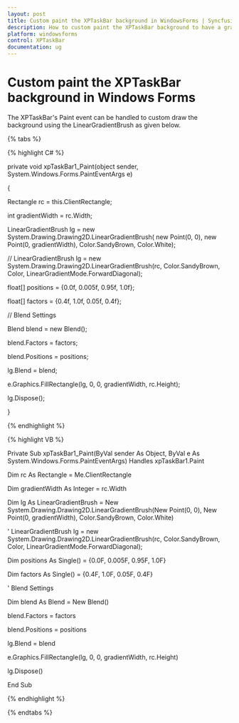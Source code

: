 ```yaml
---
layout: post
title: Custom paint the XPTaskBar background in WindowsForms | Syncfusion®
description: How to custom paint the XPTaskBar background to have a gradient look and feel in Syncfusion® Windows Forms control, its elements, and more.
platform: windowsforms
control: XPTaskBar
documentation: ug
---
```

# Custom paint the XPTaskBar background in Windows Forms

The XPTaskBar's Paint event can be handled to custom draw the background using the LinearGradientBrush as given below.

{% tabs %}

{% highlight C# %}  

 private void xpTaskBar1_Paint(object sender, System.Windows.Forms.PaintEventArgs e)

{

Rectangle rc = this.ClientRectangle;

int gradientWidth = rc.Width;

LinearGradientBrush lg = new System.Drawing.Drawing2D.LinearGradientBrush( new Point(0, 0), new Point(0, gradientWidth), Color.SandyBrown, Color.White);

 

// LinearGradientBrush lg = new System.Drawing.Drawing2D.LinearGradientBrush(rc, Color.SandyBrown, Color, LinearGradientMode.ForwardDiagonal);

float[] positions = {0.0f, 0.005f, 0.95f, 1.0f};

float[] factors = {0.4f, 1.0f, 0.05f, 0.4f};

 

// Blend Settings

Blend blend = new Blend();

blend.Factors = factors;

blend.Positions = positions;

lg.Blend = blend;

e.Graphics.FillRectangle(lg, 0, 0, gradientWidth, rc.Height);

lg.Dispose();

}

{% endhighlight %}



{% highlight VB %} 

Private Sub xpTaskBar1_Paint(ByVal sender As Object, ByVal e As System.Windows.Forms.PaintEventArgs) Handles xpTaskBar1.Paint

Dim rc As Rectangle = Me.ClientRectangle

Dim gradientWidth As Integer = rc.Width

Dim lg As LinearGradientBrush = New System.Drawing.Drawing2D.LinearGradientBrush(New Point(0, 0), New Point(0, gradientWidth), Color.SandyBrown, Color.White)

 

' LinearGradientBrush lg = new System.Drawing.Drawing2D.LinearGradientBrush(rc, Color.SandyBrown, Color, LinearGradientMode.ForwardDiagonal);

Dim positions As Single() = {0.0F, 0.005F, 0.95F, 1.0F}

Dim factors As Single() = {0.4F, 1.0F, 0.05F, 0.4F}

 

' Blend Settings

Dim blend As Blend = New Blend()

blend.Factors = factors

blend.Positions = positions

lg.Blend = blend

e.Graphics.FillRectangle(lg, 0, 0, gradientWidth, rc.Height)

lg.Dispose()

End Sub

{% endhighlight %}

{% endtabs %}